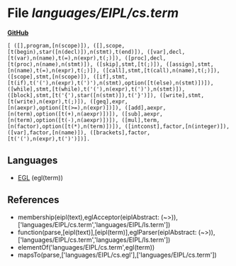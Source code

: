 # File _languages/EIPL/cs.term_
**[GitHub](https://github.com/softlang/yas/blob/master/languages/EIPL/cs.term)**
```
[ ([],program,[n(scope)]), ([],scope,[t(begin),star([n(decl)]),n(stmt),t(end)]), ([var],decl,[t(var),n(name),t(=),n(expr),t(;)]), ([proc],decl,[t(proc),n(name),n(stmt)]), ([skip],stmt,[t(;)]), ([assign],stmt,[n(name),t(=),n(expr),t(;)]), ([call],stmt,[t(call),n(name),t(;)]), ([scope],stmt,[n(scope)]), ([if],stmt,[t(if),t('('),n(expr),t(')'),n(stmt),option([t(else),n(stmt)])]), ([while],stmt,[t(while),t('('),n(expr),t(')'),n(stmt)]), ([block],stmt,[t('{'),star([n(stmt)]),t('}')]), ([write],stmt,[t(write),n(expr),t(;)]), ([geq],expr,[n(aexpr),option([t(>=),n(expr)])]), ([add],aexpr,[n(term),option([t(+),n(aexpr)])]), ([sub],aexpr,[n(term),option([t(-),n(aexpr)])]), ([mul],term,[n(factor),option([t(*),n(term)])]), ([intconst],factor,[n(integer)]), ([var],factor,[n(name)]), ([brackets],factor,[t('('),n(expr),t(')')])].
```

## Languages
* [EGL](../languages/EGL.md) (egl(term))

## References
* membership(eipl(text),eglAcceptor(eiplAbstract: (~>)),['languages/EIPL/cs.term','languages/EIPL/ls.term'])
* function(parse,[eipl(text)],[eipl(term)],eglParser(eiplAbstract: (~>)),['languages/EIPL/cs.term','languages/EIPL/ls.term'])
* elementOf('languages/EIPL/cs.term',egl(term))
* mapsTo(parse,['languages/EIPL/cs.egl'],['languages/EIPL/cs.term'])
